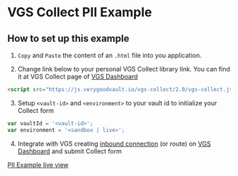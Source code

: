 # VGS Collect PII Example

## How to set up this example

1. `Copy` and `Paste` the content of an `.html` file into you application.

2. Change link below to your personal VGS Collect library link. You can find it at VGS Collect page of [VGS Dashboard](https://dashboard.verygoodsecurity.com/)

```html
<script src="https://js.verygoodvault.io/vgs-collect/2.0/vgs-collect.js"></script>
```

3. Setup `<vault-id>` and `<environment>` to your vault id to initialize your Collect form
```javascript
var vaultId = '<vault-id>';
var environment = '<sandbox | live>';
```

4. Integrate with VGS creating [inbound connection](https://www.verygoodsecurity.com/docs/getting-started#securing-your-inbound-connection) (or route) on [VGS Dashboard](https://dashboard.verygoodsecurity.com/) and submit Collect form


[PII Example live view](https://verygoodsecurity.github.io/vgs-collect-examples/#pii-example)
